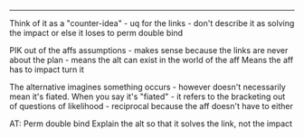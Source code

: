 

----
Think of it as a "counter-idea" - uq for the links - don't describe it as solving the impact or else it loses to perm double bind

PIK out of the affs assumptions - makes sense because the links are never about the plan - means the alt can exist in the world of the aff
Means the aff has to impact turn it

The alternative imagines something occurs - however doesn't necessarily mean it's fiated.
When you say it's "fiated" - it refers to the bracketing out of questions of likelihood - reciprocal because the aff doesn't have to either

AT: Perm double bind
Explain the alt so that it solves the link, not the impact